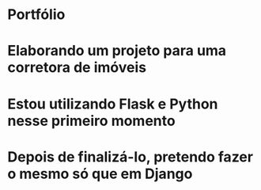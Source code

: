 # Portfólio
# Elaborando um projeto para uma corretora de imóveis
# Estou utilizando Flask e Python nesse primeiro momento
# Depois de finalizá-lo, pretendo fazer o mesmo só que em Django

